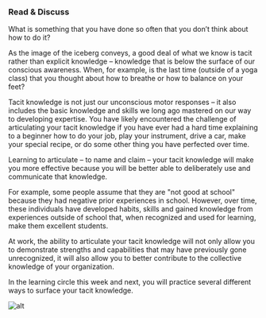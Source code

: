 
### Read & Discuss

What is something that you have done so often that you don’t think about how to do it? 

As the image of the iceberg conveys, a good deal of what we know is tacit rather than explicit knowledge – knowledge that is below the surface of our conscious awareness. When, for example, is the last time (outside of a yoga class) that you thought about how to breathe or how to balance on your feet? 

Tacit knowledge is not just our unconscious motor responses – it also includes the basic knowledge and skills we long ago mastered on our way to developing expertise. You have likely encountered the challenge of articulating your tacit knowledge if you have ever had a hard time explaining to a beginner how to do your job, play your instrument, drive a car, make your special recipe, or do some other thing you have perfected over time.

Learning to articulate – to name and claim – your tacit knowledge will make you more effective because you will be better able to deliberately use and communicate that knowledge. 

For example, some people assume that they are "not good at school" because they had negative prior experiences in school. However, over time, these individuals have developed habits, skills and gained knowledge from experiences outside of school that, when recognized and used for learning, make them excellent students. 

At work, the ability to articulate your tacit knowledge will not only allow you to demonstrate strengths and capabilities that may have previously gone unrecognized, it will also allow you to better contribute to the collective knowledge of your organization. 

In the learning circle this week and next, you will practice several different ways to surface your tacit knowledge. 

![alt]({{site.baseurl}}/img/iceberg.png)
